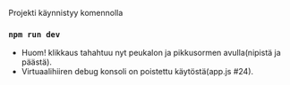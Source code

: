 
Projekti käynnistyy komennolla
### `npm run dev`

- Huom! klikkaus tahahtuu nyt peukalon ja pikkusormen avulla(nipistä ja päästä).
- Virtuaalihiiren debug konsoli on poistettu käytöstä(app.js #24).

